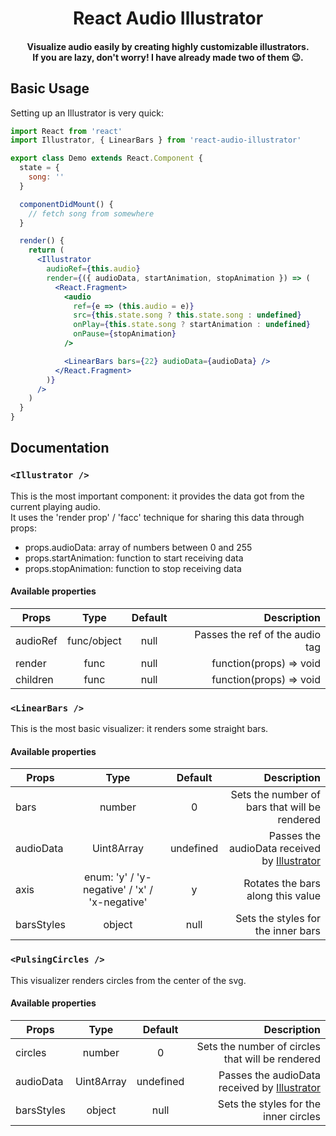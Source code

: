 <h1 align="center">React Audio Illustrator</h1>
<h4 align="center">
  Visualize audio easily by creating highly customizable illustrators. <br />
  If you are lazy, don't worry! I have already made two of them 😉.
</h4>

## Basic Usage

Setting up an Illustrator is very quick:

```jsx
import React from 'react'
import Illustrator, { LinearBars } from 'react-audio-illustrator'

export class Demo extends React.Component {
  state = {
    song: ''
  }

  componentDidMount() {
    // fetch song from somewhere
  }

  render() {
    return (
      <Illustrator
        audioRef={this.audio}
        render={({ audioData, startAnimation, stopAnimation }) => (
          <React.Fragment>
            <audio
              ref={e => (this.audio = e)}
              src={this.state.song ? this.state.song : undefined}
              onPlay={this.state.song ? startAnimation : undefined}
              onPause={stopAnimation}
            />

            <LinearBars bars={22} audioData={audioData} />
          </React.Fragment>
        )}
      />
    )
  }
}
```

## Documentation

### `<Illustrator />`

This is the most important component: it provides the data got from the current playing audio. <br /> It uses the 'render prop' / 'facc' technique for sharing this data through props:

- props.audioData: array of numbers between 0 and 255
- props.startAnimation: function to start receiving data
- props.stopAnimation: function to stop receiving data

#### Available properties

| Props    |    Type     | Default |                     Description |
| -------- | :---------: | :-----: | ------------------------------: |
| audioRef | func/object |  null   | Passes the ref of the audio tag |
| render   |    func     |  null   |         function(props) => void |
| children |    func     |  null   |         function(props) => void |

### `<LinearBars />`

This is the most basic visualizer: it renders some straight bars.

#### Available properties

| Props      |                     Type                      |  Default  |                                                   Description |
| ---------- | :-------------------------------------------: | :-------: | ------------------------------------------------------------: |
| bars       |                    number                     |     0     |                 Sets the number of bars that will be rendered |
| audioData  |                  Uint8Array                   | undefined | Passes the audioData received by [Illustrator](#illustrator-) |
| axis       | enum: 'y' / 'y-negative' / 'x' / 'x-negative' |     y     |                             Rotates the bars along this value |
| barsStyles |                    object                     |   null    |                            Sets the styles for the inner bars |

### `<PulsingCircles />`

This visualizer renders circles from the center of the svg.

#### Available properties

| Props      |    Type    |  Default  |                                                   Description |
| ---------- | :--------: | :-------: | ------------------------------------------------------------: |
| circles    |   number   |     0     |              Sets the number of circles that will be rendered |
| audioData  | Uint8Array | undefined | Passes the audioData received by [Illustrator](#illustrator-) |
| barsStyles |   object   |   null    |                         Sets the styles for the inner circles |
